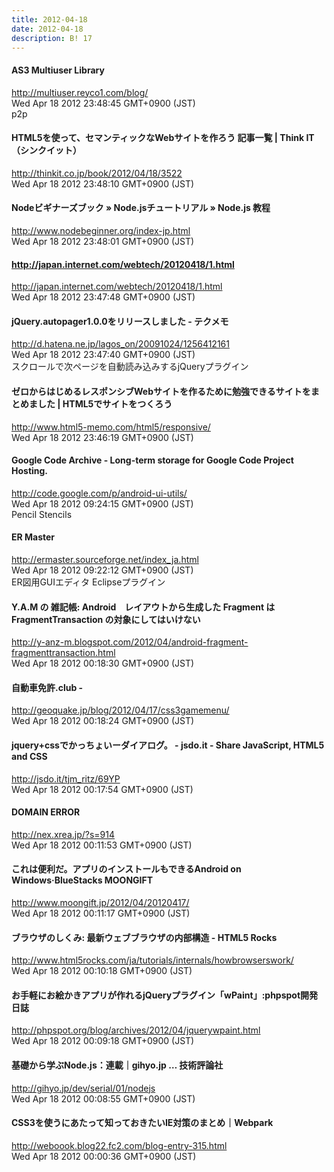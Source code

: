 ```yaml
---
title: 2012-04-18
date: 2012-04-18
description: B! 17
---
```


#### AS3 Multiuser Library
http://multiuser.reyco1.com/blog/<br>
Wed Apr 18 2012 23:48:45 GMT+0900 (JST)<br>
p2p


#### HTML5を使って、セマンティックなWebサイトを作ろう 記事一覧 | Think IT（シンクイット）
http://thinkit.co.jp/book/2012/04/18/3522<br>
Wed Apr 18 2012 23:48:10 GMT+0900 (JST)<br>


#### Nodeビギナーズブック » Node.jsチュートリアル » Node.js 教程
http://www.nodebeginner.org/index-jp.html<br>
Wed Apr 18 2012 23:48:01 GMT+0900 (JST)<br>


#### http://japan.internet.com/webtech/20120418/1.html
http://japan.internet.com/webtech/20120418/1.html<br>
Wed Apr 18 2012 23:47:48 GMT+0900 (JST)<br>


#### jQuery.autopager1.0.0をリリースしました - テクメモ
http://d.hatena.ne.jp/lagos_on/20091024/1256412161<br>
Wed Apr 18 2012 23:47:40 GMT+0900 (JST)<br>
スクロールで次ページを自動読み込みするjQueryプラグイン


#### ゼロからはじめるレスポンシブWebサイトを作るために勉強できるサイトをまとめました | HTML5でサイトをつくろう
http://www.html5-memo.com/html5/responsive/<br>
Wed Apr 18 2012 23:46:19 GMT+0900 (JST)<br>


#### Google Code Archive - Long-term storage for Google Code Project Hosting.
http://code.google.com/p/android-ui-utils/<br>
Wed Apr 18 2012 09:24:15 GMT+0900 (JST)<br>
Pencil Stencils


#### ER Master
http://ermaster.sourceforge.net/index_ja.html<br>
Wed Apr 18 2012 09:22:12 GMT+0900 (JST)<br>
ER図用GUIエディタ Eclipseプラグイン


#### Y.A.M の 雑記帳: Android　レイアウトから生成した Fragment は FragmentTransaction の対象にしてはいけない
http://y-anz-m.blogspot.com/2012/04/android-fragment-fragmenttransaction.html<br>
Wed Apr 18 2012 00:18:30 GMT+0900 (JST)<br>


#### 自動車免許.club - 
http://geoquake.jp/blog/2012/04/17/css3gamemenu/<br>
Wed Apr 18 2012 00:18:24 GMT+0900 (JST)<br>


#### jquery+cssでかっちょいーダイアログ。 - jsdo.it - Share JavaScript, HTML5 and CSS
http://jsdo.it/tjm_ritz/69YP<br>
Wed Apr 18 2012 00:17:54 GMT+0900 (JST)<br>


#### DOMAIN ERROR
http://nex.xrea.jp/?s=914<br>
Wed Apr 18 2012 00:11:53 GMT+0900 (JST)<br>


#### これは便利だ。アプリのインストールもできるAndroid on Windows·BlueStacks MOONGIFT
http://www.moongift.jp/2012/04/20120417/<br>
Wed Apr 18 2012 00:11:17 GMT+0900 (JST)<br>


#### ブラウザのしくみ: 最新ウェブブラウザの内部構造 - HTML5 Rocks
http://www.html5rocks.com/ja/tutorials/internals/howbrowserswork/<br>
Wed Apr 18 2012 00:10:18 GMT+0900 (JST)<br>


#### お手軽にお絵かきアプリが作れるjQueryプラグイン「wPaint」:phpspot開発日誌
http://phpspot.org/blog/archives/2012/04/jquerywpaint.html<br>
Wed Apr 18 2012 00:09:18 GMT+0900 (JST)<br>


#### 基礎から学ぶNode.js：連載｜gihyo.jp … 技術評論社
http://gihyo.jp/dev/serial/01/nodejs<br>
Wed Apr 18 2012 00:08:55 GMT+0900 (JST)<br>


####  CSS3を使うにあたって知っておきたいIE対策のまとめ｜Webpark
http://weboook.blog22.fc2.com/blog-entry-315.html<br>
Wed Apr 18 2012 00:00:36 GMT+0900 (JST)<br>


